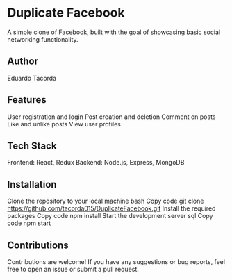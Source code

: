 # Duplicate Facebook
A simple clone of Facebook, built with the goal of showcasing basic social networking functionality.

## Author
Eduardo Tacorda

## Features
User registration and login
Post creation and deletion
Comment on posts
Like and unlike posts
View user profiles
## Tech Stack
Frontend: React, Redux
Backend: Node.js, Express, MongoDB
## Installation
Clone the repository to your local machine
bash
Copy code
git clone https://github.com/tacorda015/DuplicateFacebook.git
Install the required packages
Copy code
npm install
Start the development server
sql
Copy code
npm start
## Contributions
Contributions are welcome! If you have any suggestions or bug reports, feel free to open an issue or submit a pull request.